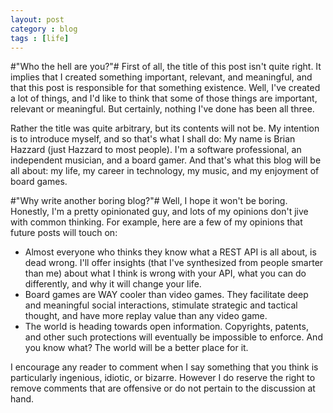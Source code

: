 ```yaml
---
layout: post
category : blog
tags : [life]
---
```


#"Who the hell are you?"#
First of all, the title of this post isn't quite right. It implies that I created something important, relevant, and meaningful, and that this post is responsible for that something
existence. Well, I've created a lot of things, and I'd like to think that some of those things are important, relevant or meaningful. But certainly, nothing I've done has been all three.

Rather the title was quite arbitrary, but its contents will not be. My intention is to introduce myself, and so that's what I shall do: My name is Brian Hazzard (just Hazzard to most people). I'm a software professional, an independent musician, and a board gamer. And that's what this blog will be all about: my life, my career in technology, my music, and my enjoyment of board games.

#"Why write another boring blog?"#
Well, I hope it won't be boring. Honestly, I'm a pretty opinionated guy, and lots of my opinions don't jive with common thinking. For example, here are a few of my opinions that future posts will touch on:

- Almost everyone who thinks they know what a REST API is all about, is dead wrong. I'll offer insights (that I've synthesized from people smarter than me) about what I think is wrong with your API, what you can do differently, and why it will change your life.
- Board games are WAY cooler than video games. They facilitate deep and meaningful social interactions, stimulate strategic and tactical thought, and have more replay value than any video game.
- The world is heading towards open information. Copyrights, patents, and other such protections will eventually be impossible to enforce. And you know what? The world will be a better place for it.

I encourage any reader to comment when I say something that you think is particularly ingenious, idiotic, or bizarre. However I do reserve the right to remove comments that are offensive or do not pertain to the discussion at hand.